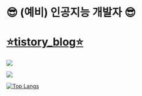 :sunglasses: (예비) 인공지능 개발자 :sunglasses:
========================

# [:star:tistory_blog:star:](https://020604di.tistory.com/)

<a href="https://hits.seeyoufarm.com"><img src="https://hits.seeyoufarm.com/api/count/incr/badge.svg?url=https%3A%2F%2Fgithub.com%2FPark-da-in&count_bg=%2379C83D&title_bg=%23555555&icon=&icon_color=%23E7E7E7&title=hits&edge_flat=false"/></a>

<img src="https://img.shields.io/badge/Python-3776AB?style=flat&logo=Python&logoColor=white"/>

[![Top Langs](https://github-readme-stats.vercel.app/api/top-langs/?username=Park-da-in&langs_count=8)](https://github.com/Park-da-in/github-readme-stats)



<!--
**Park-da-in/Park-da-in** is a ✨ _special_ ✨ repository because its `README.md` (this file) appears on your GitHub profile.

Here are some ideas to get you started:

- 🔭 I’m currently working on ...
- 🌱 I’m currently learning ...
- 👯 I’m looking to collaborate on ...
- 🤔 I’m looking for help with ...
- 💬 Ask me about ...
- 📫 How to reach me: ...
- 😄 Pronouns: ...
- ⚡ Fun fact: ...
-->
